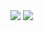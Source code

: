 <img src="https://gpvc.arturio.dev/expressiongz">
<img src="https://media.discordapp.net/attachments/1044764388546068510/1051935933836050482/Signature_4.png">
